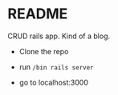 # README

CRUD rails app. Kind of a blog.

* Clone the repo

* run ```/bin rails server```

* go to localhost:3000
